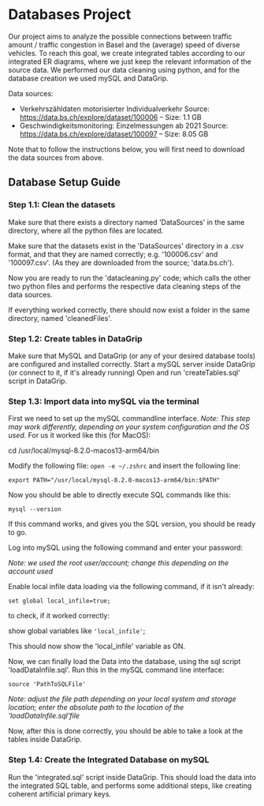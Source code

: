 # Databases Project

Our project aims to analyze the possible connections between traffic amount / traffic congestion in Basel and the (average) speed of diverse vehicles. To reach this goal, we create integrated tables according to our integrated ER diagrams, where we just keep the relevant information of the source data. We performed our data cleaning using python, and for the database creation we used mySQL and DataGrip.

Data sources:
- Verkehrszähldaten motorisierter Individualverkehr 
    Source: https://data.bs.ch/explore/dataset/100006 – Size: 1.1 GB
- Geschwindigkeitsmonitoring: Einzelmessungen ab 2021 
    Source: https://data.bs.ch/explore/dataset/100097 – Size: 8.05 GB

Note that to follow the instructions below, you will first need to download the data sources from above.


## Database Setup Guide

### Step 1.1: Clean the datasets

Make sure that there exists a directory named 'DataSources' in the same directory, where all the python files are located.

Make sure that the datasets exist in the 'DataSources' directory in a .csv format, and that they are named correctly; e.g. '100006.csv' and '100097.csv'. (As they are downloaded from the source; 'data.bs.ch').

Now you are ready to run the 'datacleaning.py' code; which calls the other two python files and performs the respective data cleaning steps of the data sources.

If everything worked correctly, there should now exist a folder in the same directory, named 'cleanedFiles'.

### Step 1.2: Create tables in DataGrip

Make sure that MySQL and DataGrip (or any of your desired database tools) are configured and installed correctly. Start a mySQL server inside DataGrip (or connect to it, if it's already running)
Open and run 'createTables.sql' script in DataGrip.

### Step 1.3: Import data into mySQL via the terminal

First we need to set up the mySQL commandline interface.
_Note: This step may work differently, depending on your system configuration and the OS used._
For us it worked like this (for MacOS):

cd /usr/local/mysql-8.2.0-macos13-arm64/bin

Modify the following file: `open -e ~/.zshrc` and insert the following line:

`export PATH="/usr/local/mysql-8.2.0-macos13-arm64/bin:$PATH"`


Now you should be able to directly execute SQL commands like this:

`mysql --version`

If this command works, and gives you the SQL version, you should be ready to go.

Log into mySQL using the following command and enter your password:


_Note: we used the root user/account; change this depending on the account used_

Enable local infile data loading via the following command, if it isn't already:

`set global local_infile=true;`

to check, if it worked correctly:

show global variables like `'local_infile'`;

This should now show the 'local_infile' variable as ON.

Now, we can finally load the Data into the database, using the sql script 'loadDataInfile.sql'. Run this in the mySQL command line interface:

`source 'PathToSQLFile'`

_Note: adjust the file path depending on your local system and storage location; enter the absolute path to the location of the 'loadDataInfile.sql'file_

Now, after this is done correctly, you should be able to take a look at the tables inside DataGrip.

### Step 1.4: Create the Integrated Database on mySQL

Run the 'integrated.sql' script inside DataGrip. This should load the data into the integrated SQL table, and performs some additional steps, like creating coherent artificial primary keys.

